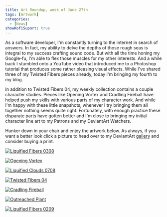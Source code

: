 ```yaml
---
title: Art Roundup, week of June 27th
tags: [Artwork]
categories:
  - [News]
showKofiSuport: true
---
```

As a software developer, I'm constantly turning to the internet in search of answers. In fact, my ability to delve the depths of those rough seas is integral to my success crafting sound code. But with all the time honing my Google-fu, I'm able to flex those muscles for my other interests. And a while back I stumbled onto a YouTube video that introduced me to a Photoshop tutorial that produces some rather pleasing visual effects. While I've shared three of my Twisted Fibers pieces already, today I'm bringing my fourth to my blog.<!-- more -->

In addition to Twisted Fibers 04, my weekly collection contains a couple character studies. Pieces like Opening Vortex and Cradling Fireball have helped push my skills with various parts of my character work. And while I'm happy with these little snapshots, whenever I try bringing them all together nothing seems quite right. Fortunately, with enough practice these disparate parts have gotten better and I'm close to bringing my initial character line art to my Patrons and my DeviantArt Watchers.

Hunker down in your chair and enjoy the artwork below. As always, if you want a better look click a picture to head over to my DeviantArt [gallery](https://www.deviantart.com/stevenmeehan/gallery/all) and consider buying a print.

<div class="center">

[![Liquified Fibers 0308](https://images-wixmp-ed30a86b8c4ca887773594c2.wixmp.com/f/f99a6bf8-c5b7-48b6-ad1d-bbd9283918e7/dem9pkk-90d8ac2d-de51-4701-92eb-0a50245b4c66.png/v1/fill/w_1024,h_726,q_80,strp/liquified_fibers_0308_by_stevenmeehan_dem9pkk-fullview.jpg?token=eyJ0eXAiOiJKV1QiLCJhbGciOiJIUzI1NiJ9.eyJzdWIiOiJ1cm46YXBwOjdlMGQxODg5ODIyNjQzNzNhNWYwZDQxNWVhMGQyNmUwIiwiaXNzIjoidXJuOmFwcDo3ZTBkMTg4OTgyMjY0MzczYTVmMGQ0MTVlYTBkMjZlMCIsIm9iaiI6W1t7ImhlaWdodCI6Ijw9NzI2IiwicGF0aCI6IlwvZlwvZjk5YTZiZjgtYzViNy00OGI2LWFkMWQtYmJkOTI4MzkxOGU3XC9kZW05cGtrLTkwZDhhYzJkLWRlNTEtNDcwMS05MmViLTBhNTAyNDViNGM2Ni5wbmciLCJ3aWR0aCI6Ijw9MTAyNCJ9XV0sImF1ZCI6WyJ1cm46c2VydmljZTppbWFnZS5vcGVyYXRpb25zIl19.-YSLB12JV-kKsdaR1Kns4i2TA4vPxuyIIOmcjom1iEs "Liquified Fibers 0308")](https://www.deviantart.com/stevenmeehan/art/Liquified-Fibers-0308-883931060)

</div>

<div class="center">

[![Opening Vortex](https://images-wixmp-ed30a86b8c4ca887773594c2.wixmp.com/f/f99a6bf8-c5b7-48b6-ad1d-bbd9283918e7/dem9ptv-826b61ad-7868-4f43-985e-64de162844f4.png/v1/fill/w_1024,h_726,q_80,strp/opening_vortex_by_stevenmeehan_dem9ptv-fullview.jpg?token=eyJ0eXAiOiJKV1QiLCJhbGciOiJIUzI1NiJ9.eyJzdWIiOiJ1cm46YXBwOjdlMGQxODg5ODIyNjQzNzNhNWYwZDQxNWVhMGQyNmUwIiwiaXNzIjoidXJuOmFwcDo3ZTBkMTg4OTgyMjY0MzczYTVmMGQ0MTVlYTBkMjZlMCIsIm9iaiI6W1t7ImhlaWdodCI6Ijw9NzI2IiwicGF0aCI6IlwvZlwvZjk5YTZiZjgtYzViNy00OGI2LWFkMWQtYmJkOTI4MzkxOGU3XC9kZW05cHR2LTgyNmI2MWFkLTc4NjgtNGY0My05ODVlLTY0ZGUxNjI4NDRmNC5wbmciLCJ3aWR0aCI6Ijw9MTAyNCJ9XV0sImF1ZCI6WyJ1cm46c2VydmljZTppbWFnZS5vcGVyYXRpb25zIl19.ypQ3FwdWslu3irZPAG3tyh-p70x_9GeRDqB-gzTEe8s "Opening Vortex")](https://www.deviantart.com/stevenmeehan/art/Opening-Vortex-883931395)

</div>

<div class="center">

[![Liquified Clouds 0708](https://images-wixmp-ed30a86b8c4ca887773594c2.wixmp.com/f/f99a6bf8-c5b7-48b6-ad1d-bbd9283918e7/dem9q00-975e87a5-ace7-4954-896c-582546ba71b4.png/v1/fill/w_1024,h_726,q_80,strp/liquified_clouds_0708_by_stevenmeehan_dem9q00-fullview.jpg?token=eyJ0eXAiOiJKV1QiLCJhbGciOiJIUzI1NiJ9.eyJzdWIiOiJ1cm46YXBwOjdlMGQxODg5ODIyNjQzNzNhNWYwZDQxNWVhMGQyNmUwIiwiaXNzIjoidXJuOmFwcDo3ZTBkMTg4OTgyMjY0MzczYTVmMGQ0MTVlYTBkMjZlMCIsIm9iaiI6W1t7ImhlaWdodCI6Ijw9NzI2IiwicGF0aCI6IlwvZlwvZjk5YTZiZjgtYzViNy00OGI2LWFkMWQtYmJkOTI4MzkxOGU3XC9kZW05cTAwLTk3NWU4N2E1LWFjZTctNDk1NC04OTZjLTU4MjU0NmJhNzFiNC5wbmciLCJ3aWR0aCI6Ijw9MTAyNCJ9XV0sImF1ZCI6WyJ1cm46c2VydmljZTppbWFnZS5vcGVyYXRpb25zIl19.oMPotgjH580p6ubcC4jkoI_cBugbdPU1QLL-_XAiqFg "Liquified Clouds 0708")](https://www.deviantart.com/stevenmeehan/art/Liquified-Clouds-0708-883931616)

</div>

<div class="center">

[![Twisted Fibers 04](https://images-wixmp-ed30a86b8c4ca887773594c2.wixmp.com/f/f99a6bf8-c5b7-48b6-ad1d-bbd9283918e7/dem9q2s-07c2a65f-bf16-4d20-9c58-d0e48ae67e40.png/v1/fill/w_1024,h_726,q_80,strp/twisted_fibers_04_by_stevenmeehan_dem9q2s-fullview.jpg?token=eyJ0eXAiOiJKV1QiLCJhbGciOiJIUzI1NiJ9.eyJzdWIiOiJ1cm46YXBwOjdlMGQxODg5ODIyNjQzNzNhNWYwZDQxNWVhMGQyNmUwIiwiaXNzIjoidXJuOmFwcDo3ZTBkMTg4OTgyMjY0MzczYTVmMGQ0MTVlYTBkMjZlMCIsIm9iaiI6W1t7ImhlaWdodCI6Ijw9NzI2IiwicGF0aCI6IlwvZlwvZjk5YTZiZjgtYzViNy00OGI2LWFkMWQtYmJkOTI4MzkxOGU3XC9kZW05cTJzLTA3YzJhNjVmLWJmMTYtNGQyMC05YzU4LWQwZTQ4YWU2N2U0MC5wbmciLCJ3aWR0aCI6Ijw9MTAyNCJ9XV0sImF1ZCI6WyJ1cm46c2VydmljZTppbWFnZS5vcGVyYXRpb25zIl19.7TyVzb3HVuyeJMf9MipPFZ2S9RlqkWh9dPtWF4xisp4 "Twisted Fibers 04")](https://www.deviantart.com/stevenmeehan/art/Twisted-Fibers-04-883931716)

</div>

<div class="center">

[![Cradling Fireball](https://images-wixmp-ed30a86b8c4ca887773594c2.wixmp.com/f/f99a6bf8-c5b7-48b6-ad1d-bbd9283918e7/dem9q9p-c844b67d-db62-4cb8-be70-1756551a1a5c.png/v1/fill/w_1024,h_1446,q_80,strp/cradling_fireball_by_stevenmeehan_dem9q9p-fullview.jpg?token=eyJ0eXAiOiJKV1QiLCJhbGciOiJIUzI1NiJ9.eyJzdWIiOiJ1cm46YXBwOjdlMGQxODg5ODIyNjQzNzNhNWYwZDQxNWVhMGQyNmUwIiwiaXNzIjoidXJuOmFwcDo3ZTBkMTg4OTgyMjY0MzczYTVmMGQ0MTVlYTBkMjZlMCIsIm9iaiI6W1t7ImhlaWdodCI6Ijw9MTQ0NiIsInBhdGgiOiJcL2ZcL2Y5OWE2YmY4LWM1YjctNDhiNi1hZDFkLWJiZDkyODM5MThlN1wvZGVtOXE5cC1jODQ0YjY3ZC1kYjYyLTRjYjgtYmU3MC0xNzU2NTUxYTFhNWMucG5nIiwid2lkdGgiOiI8PTEwMjQifV1dLCJhdWQiOlsidXJuOnNlcnZpY2U6aW1hZ2Uub3BlcmF0aW9ucyJdfQ.lYg6NasY7mSCKdM3qT_J7Kj8IJefctK6VhN3urMbPD0 "Cradling Fireball")](https://www.deviantart.com/stevenmeehan/art/Cradling-Fireball-883931965)

</div>

<div class="center">

[![Outreached Plant](https://images-wixmp-ed30a86b8c4ca887773594c2.wixmp.com/f/f99a6bf8-c5b7-48b6-ad1d-bbd9283918e7/dem9qfl-e08cd5fe-efc2-4b80-9deb-c21fb169e42a.png/v1/fill/w_1024,h_1446,q_80,strp/outreached_plant_by_stevenmeehan_dem9qfl-fullview.jpg?token=eyJ0eXAiOiJKV1QiLCJhbGciOiJIUzI1NiJ9.eyJzdWIiOiJ1cm46YXBwOjdlMGQxODg5ODIyNjQzNzNhNWYwZDQxNWVhMGQyNmUwIiwiaXNzIjoidXJuOmFwcDo3ZTBkMTg4OTgyMjY0MzczYTVmMGQ0MTVlYTBkMjZlMCIsIm9iaiI6W1t7ImhlaWdodCI6Ijw9MTQ0NiIsInBhdGgiOiJcL2ZcL2Y5OWE2YmY4LWM1YjctNDhiNi1hZDFkLWJiZDkyODM5MThlN1wvZGVtOXFmbC1lMDhjZDVmZS1lZmMyLTRiODAtOWRlYi1jMjFmYjE2OWU0MmEucG5nIiwid2lkdGgiOiI8PTEwMjQifV1dLCJhdWQiOlsidXJuOnNlcnZpY2U6aW1hZ2Uub3BlcmF0aW9ucyJdfQ.6TAWTc0tIA-bdL8-OM5FhLPJdVonavYsToNx-Fj5OCM "Outreached Plant")](https://www.deviantart.com/stevenmeehan/art/Outreached-Plant-883932177)

</div>

<div class="center">

[![Liquified Fibers 0209](https://images-wixmp-ed30a86b8c4ca887773594c2.wixmp.com/f/f99a6bf8-c5b7-48b6-ad1d-bbd9283918e7/dem9qlq-a3f3f050-d590-4c10-8272-3c228ae8b346.png/v1/fill/w_1024,h_726,q_80,strp/liquified_fibers_0209_by_stevenmeehan_dem9qlq-fullview.jpg?token=eyJ0eXAiOiJKV1QiLCJhbGciOiJIUzI1NiJ9.eyJzdWIiOiJ1cm46YXBwOjdlMGQxODg5ODIyNjQzNzNhNWYwZDQxNWVhMGQyNmUwIiwiaXNzIjoidXJuOmFwcDo3ZTBkMTg4OTgyMjY0MzczYTVmMGQ0MTVlYTBkMjZlMCIsIm9iaiI6W1t7ImhlaWdodCI6Ijw9NzI2IiwicGF0aCI6IlwvZlwvZjk5YTZiZjgtYzViNy00OGI2LWFkMWQtYmJkOTI4MzkxOGU3XC9kZW05cWxxLWEzZjNmMDUwLWQ1OTAtNGMxMC04MjcyLTNjMjI4YWU4YjM0Ni5wbmciLCJ3aWR0aCI6Ijw9MTAyNCJ9XV0sImF1ZCI6WyJ1cm46c2VydmljZTppbWFnZS5vcGVyYXRpb25zIl19.RqUQhO_HXRibtRj4z4l2S6RLHbXkWYDLkGZdoE5hp5s "Liquified Fibers 0209")](https://www.deviantart.com/stevenmeehan/art/Liquified-Fibers-0209-883932398)

</div>